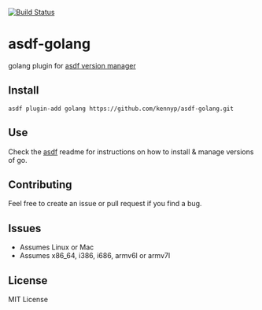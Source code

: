 [![Build Status](https://travis-ci.org/kennyp/asdf-golang.svg?branch=master)](https://travis-ci.org/kennyp/asdf-golang)

# asdf-golang
golang plugin for [asdf version manager](https://github.com/HashNuke/asdf)

## Install

```
asdf plugin-add golang https://github.com/kennyp/asdf-golang.git
```

## Use

Check the [asdf](https://github.com/HashNuke/asdf) readme for instructions on how to install & manage versions of go.

## Contributing

Feel free to create an issue or pull request if you find a bug.

## Issues

* Assumes Linux or Mac
* Assumes x86_64, i386, i686, armv6l or armv7l

## License
MIT License
